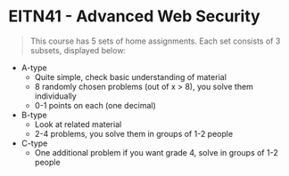 # EITN41 - Advanced Web Security
> This course has 5 sets of home assignments. Each set consists of 3 subsets, displayed below:

- A-type
  - Quite simple, check basic understanding of material
  - 8 randomly chosen problems (out of x > 8), you solve them individually
  - 0-1 points on each (one decimal)
- B-type
  - Look at related material
  - 2-4 problems, you solve them in groups of 1-2 people
- C-type
  - One additional problem if you want grade 4, solve in groups of 1-2 people
